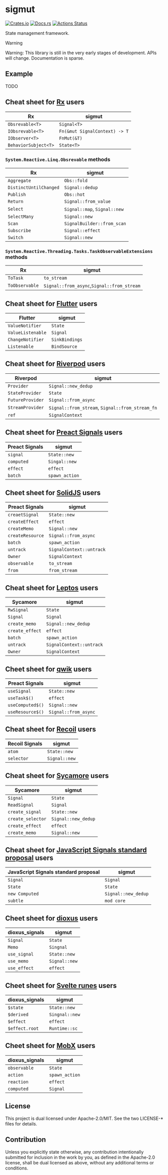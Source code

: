 # sigmut

[![Crates.io](https://img.shields.io/crates/v/sigmut.svg)](https://crates.io/crates/sigmut)
[![Docs.rs](https://docs.rs/sigmut/badge.svg)](https://docs.rs/sigmut/)
[![Actions Status](https://github.com/frozenlib/sigmut/workflows/CI/badge.svg)](https://github.com/frozenlib/sigmut/actions)

State management framework.

> [!WARNING]
> Warning: This library is still in the very early stages of development. APIs will change. Documentation is sparse.

## Example

TODO

## Cheat sheet for [Rx] users

| Rx                   | sigmut                        |
| -------------------- | ----------------------------- |
| `Obsrevable<T>`      | `Signal<T>`                   |
| `IObsrevable<T>`     | `Fn(&mut SignalContext) -> T` |
| `IObserver<T>`       | `FnMut(&T)`                   |
| `BehaviorSubject<T>` | `State<T>`                    |

[rx]: https://reactivex.io/

### `System.Reactive.Linq.Obsrevable` methods

| Rx                     | sigmut                       |
| ---------------------- | ---------------------------- |
| `Aggregate`            | `Obs::fold`                  |
| `DistinctUntilChanged` | `Signal::dedup`              |
| `Publish`              | `Obs::hot`                   |
| `Return`               | `Signal::from_value`         |
| `Select`               | `Signal::map`, `Signal::new` |
| `SelectMany`           | `Signal::new`                |
| `Scan`                 | `SignalBuilder::from_scan`   |
| `Subscribe`            | `Signal::effect`             |
| `Switch`               | `Signal::new`                |

### `System.Reactive.Threading.Tasks.TaskObservableExtensions` methods

| Rx             | sigmut                                     |
| -------------- | ------------------------------------------ |
| `ToTask`       | `to_stream`                                |
| `ToObservable` | `Signal::from_async`,`Signal::from_stream` |

## Cheat sheet for [Flutter] users

| Flutter           | sigmut         |
| ----------------- | -------------- |
| `ValueNotifier`   | `State`        |
| `ValueListenable` | `Signal`       |
| `ChangeNotifier`  | `SinkBindings` |
| `Listenable`      | `BindSource`   |

[flutter]: https://flutter.dev/

## Cheat sheet for [Riverpod] users

| Riverpod         | sigmut                                          |
| ---------------- | ----------------------------------------------- |
| `Provider`       | `Signal::new_dedup`                             |
| `StateProvider`  | `State`                                         |
| `FutureProvider` | `Signal::from_async`                            |
| `StreamProvider` | `Signal::from_stream`, `Signal::from_stream_fn` |
| `ref`            | `SignalContext`                                 |

[riverpod]: https://riverpod.dev/

## Cheat sheet for [Preact Signals] users

| Preact Signals | sigmut         |
| -------------- | -------------- |
| `signal`       | `State::new`   |
| `computed`     | `Singal::new`  |
| `effect`       | `effect`       |
| `batch`        | `spawn_action` |

[preact signals]: https://preactjs.com/guide/v10/signals/

## Cheet sheet for [SolidJS] users

| Preact Signals   | sigmut                   |
| ---------------- | ------------------------ |
| `creaetSignal`   | `State::new`             |
| `createEffect`   | `effect`                 |
| `createMemo`     | `Signal::new`            |
| `createResource` | `Signal::from_async`     |
| `batch`          | `spawn_action`           |
| `untrack`        | `SignalContext::untrack` |
| `Owner`          | `SignalContext`          |
| `observable`     | `to_stream`              |
| `from`           | `from_stream`            |

[solidjs]: https://www.solidjs.com/docs/latest/api#basic-reactivity

## Cheat sheet for [Leptos] users

| Sycamore        | sigmut                   |
| --------------- | ------------------------ |
| `RwSignal`      | `State`                  |
| `Signal`        | `Signal`                 |
| `create_memo`   | `Signal::new_dedup`      |
| `create_effect` | `effect`                 |
| `batch`         | `spawn_action`           |
| `untrack`       | `SignalContext::untrack` |
| `Owner`         | `SignalContext`          |

[leptos]: https://leptos.dev/

## Cheet sheet for [qwik] users

| Preact Signals   | sigmut               |
| ---------------- | -------------------- |
| `useSignal`      | `State::new`         |
| `useTask$()`     | `effect`             |
| `useComputed$()` | `Signal::new`        |
| `useResource$()` | `Signal::from_async` |

[qwik]: https://qwik.builder.io/docs/components/state/

## Cheat sheet for [Recoil] users

| Recoil Signals | sigmut        |
| -------------- | ------------- |
| `atom`         | `State::new`  |
| `selector`     | `Signal::new` |

[recoil]: https://recoiljs.org/

## Cheat sheet for [Sycamore] users

| Sycamore          | sigmut              |
| ----------------- | ------------------- |
| `Signal`          | `State`             |
| `ReadSignal`      | `Signal`            |
| `create_signal`   | `State::new`        |
| `create_selector` | `Signal::new_dedup` |
| `create_effect`   | `effect`            |
| `create_memo`     | `Signal::new`       |

[sycamore]: https://sycamore-rs.netlify.app/

## Cheat sheet for [JavaScript Signals standard proposal] users

| JavaScript Signals standard proposal | sigmut              |
| ------------------------------------ | ------------------- |
| `Signal`                             | `Signal`            |
| `State`                              | `State`             |
| `new Computed`                       | `Signal::new_dedup` |
| `subtle`                             | `mod core`          |

[JavaScript Signals standard proposal]: https://github.com/tc39/proposal-signals

## Cheet sheet for [dioxus] users

| dioxus_signals | sigmut        |
| -------------- | ------------- |
| `Signal`       | `State`       |
| `Memo`         | `Singnal`     |
| `use_signal`   | `State::new`  |
| `use_memo`     | `Signal::new` |
| `use_effect`   | `effect`      |

[dioxus]: https://dioxuslabs.com/

## Cheet sheet for [Svelte runes] users

| dioxus_signals | sigmut         |
| -------------- | -------------- |
| `$state`       | `State::new`   |
| `$derived`     | `Singnal::new` |
| `$effect`      | `effect`       |
| `$effect.root` | `Runtime::sc`  |

[Svelte runes]: https://svelte-5-preview.vercel.app/docs/runes

## Cheet sheet for [MobX] users

| dioxus_signals | sigmut         |
| -------------- | -------------- |
| `observable`   | `State`        |
| `action`       | `spawn_action` |
| `reaction`     | `effect`       |
| `computed`     | `Signal`       |

[MobX]: https://mobx.js.org/api.html

## License

This project is dual licensed under Apache-2.0/MIT. See the two LICENSE-\* files for details.

## Contribution

Unless you explicitly state otherwise, any contribution intentionally submitted for inclusion in the work by you, as defined in the Apache-2.0 license, shall be dual licensed as above, without any additional terms or conditions.

